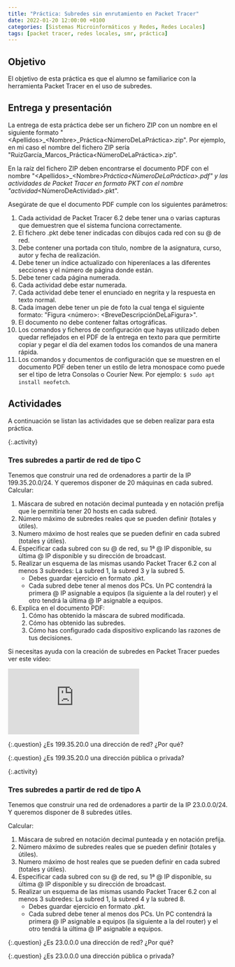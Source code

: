 ```yaml
---
title: "Práctica: Subredes sin enrutamiento en Packet Tracer"
date: 2022-01-20 12:00:00 +0100
categories: [Sistemas Microinformáticos y Redes, Redes Locales]
tags: [packet tracer, redes locales, smr, práctica]
---
```


## Objetivo

El objetivo de esta práctica es que el alumno se familiarice con la herramienta Packet Tracer en el uso de subredes.

## Entrega y presentación

La entrega de esta práctica debe ser un fichero ZIP con un nombre en el siguiente formato "\<Apellidos\>_\<Nombre\>_Práctica\<NúmeroDeLaPráctica\>.zip". Por ejemplo, en mi caso el nombre del fichero ZIP sería "RuizGarcía_Marcos_Práctica\<NúmeroDeLaPráctica\>.zip".

En la raíz del fichero ZIP deben encontrarse el documento PDF con el nombre "\<Apellidos\>_\<Nombre\>_Práctica\<NúmeroDeLaPráctica\>.pdf" y las actividades de Packet Tracer en formato PKT con el nombre "actividad_\<NúmeroDeActividad\>.pkt".

Asegúrate de que el documento PDF cumple con los siguientes parámetros:

1. Cada actividad de Packet Tracer 6.2 debe tener una o varias capturas que demuestren que el sistema funciona correctamente.
2. El fichero .pkt debe tener indicadas con dibujos cada red con su @ de red.
3. Debe contener una portada con título, nombre de la asignatura, curso, autor y fecha de realización.
4. Debe tener un índice actualizado con hiperenlaces a las diferentes secciones y el número de página donde están.
5. Debe tener cada página numerada.
6. Cada actividad debe estar numerada. 
7. Cada actividad debe tener el enunciado en negrita y la respuesta en texto normal.
8. Cada imagen debe tener un pie de foto la cual tenga el siguiente formato: "Figura \<número\>: \<BreveDescripciónDeLaFigura\>".
9. El documento no debe contener faltas ortográficas.
10. Los comandos y ficheros de configuración que hayas utilizado deben quedar reflejados en el PDF de la entrega en texto para que permitirte copiar y pegar el día del examen todos los comandos de una manera rápida.
11. Los comandos y documentos de configuración que se muestren en el documento PDF deben tener un estilo de letra monospace como puede ser el tipo de letra Consolas o Courier New. Por ejemplo: `$ sudo apt install neofetch`.

## Actividades

A continuación se listan las actividades que se deben realizar para esta práctica.

{:.activity}
### Tres subredes a partir de red de tipo C

Tenemos que construir una red de ordenadores a partir de la IP 199.35.20.0/24. Y queremos disponer de 20 máquinas en cada subred. Calcular:

1. Máscara de subred en notación decimal punteada y en notación prefija que le permitiría tener 20 hosts en cada subred.
2. Número máximo de subredes reales que se pueden definir (totales y útiles).
3. Numero máximo de host reales que se pueden definir en cada subred (totales y útiles).
4. Especificar cada subred con su @ de red, su 1ª @ IP disponible, su última @ IP disponible y su dirección de broadcast.
5. Realizar un esquema de las mismas usando Packet Tracer 6.2 con al menos 3 subredes: La subred 1, la subred 3 y la subred 5.
    - Debes guardar ejercicio en formato .pkt. 
    - Cada subred debe tener al menos dos PCs. Un PC contendrá la primera @ IP asignable a equipos (la siguiente a la del router) y el otro tendrá la última @ IP asignable a equipos.
6. Explica en el documento PDF:
    1. Cómo has obtenido la máscara de subred modificada.
    2. Cómo has obtenido las subredes.
    3. Cómo has configurado cada dispositivo explicando las razones de tus decisiones.

Si necesitas ayuda con la creación de subredes en Packet Tracer puedes ver este vídeo:

<iframe src="https://www.youtube.com/embed/Mk8UZYTP3Xo" title="YouTube video player" frameborder="0" allow="accelerometer; autoplay; clipboard-write; encrypted-media; gyroscope; picture-in-picture" allowfullscreen></iframe>


{:.question}
¿Es 199.35.20.0 una dirección de red? ¿Por qué?

{:.question}
¿Es 199.35.20.0 una dirección pública o privada?

{:.activity}
### Tres subredes a partir de red de tipo A

Tenemos que construir una red de ordenadores a partir de la IP 23.0.0.0/24. Y queremos disponer de 8 subredes útiles.

Calcular:

1. Máscara de subred en notación decimal punteada y en notación prefija.
2. Número máximo de subredes reales que se pueden definir (totales y útiles).
3. Numero máximo de host reales que se pueden definir en cada subred (totales y útiles).
4. Especificar cada subred con su @ de red, su 1ª @ IP disponible, su última @ IP disponible y su dirección de broadcast.
5. Realizar un esquema de las mismas usando Packet Tracer 6.2 con al menos 3 subredes: La subred 1, la subred 4 y la subred 8.
    - Debes guardar ejercicio en formato .pkt. 
    - Cada subred debe tener al menos dos PCs. Un PC contendrá la primera @ IP asignable a equipos (la siguiente a la del router) y el otro tendrá la última @ IP asignable a equipos.

{:.question}
¿Es 23.0.0.0 una dirección de red? ¿Por qué?

{:.question}
¿Es 23.0.0.0 una dirección pública o privada?